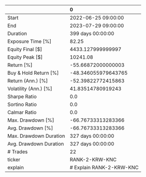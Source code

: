 |                        | 0                        |
|:-----------------------|:-------------------------|
| Start                  | 2022-06-25 09:00:00      |
| End                    | 2023-07-29 09:00:00      |
| Duration               | 399 days 00:00:00        |
| Exposure Time [%]      | 82.25                    |
| Equity Final [$]       | 4433.127999999997        |
| Equity Peak [$]        | 10241.08                 |
| Return [%]             | -55.66872000000003       |
| Buy & Hold Return [%]  | -48.346055979643765      |
| Return (Ann.) [%]      | -52.39822772415863       |
| Volatility (Ann.) [%]  | 41.83514780919243        |
| Sharpe Ratio           | 0.0                      |
| Sortino Ratio          | 0.0                      |
| Calmar Ratio           | 0.0                      |
| Max. Drawdown [%]      | -66.76733313283366       |
| Avg. Drawdown [%]      | -66.76733313283366       |
| Max. Drawdown Duration | 327 days 00:00:00        |
| Avg. Drawdown Duration | 327 days 00:00:00        |
| # Trades               | 22                       |
| ticker                 | RANK-2-KRW-KNC           |
| explain                | # Explain RANK-2-KRW-KNC |